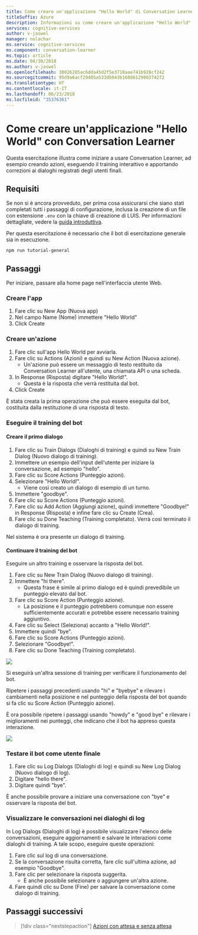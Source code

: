 ```yaml
---
title: Come creare un'applicazione "Hello World" di Conversation Learner - Servizi cognitivi Microsoft| Microsoft Docs
titleSuffix: Azure
description: Informazioni su come creare un'applicazione "Hello World" di Conversation Learner.
services: cognitive-services
author: v-jaswel
manager: nolachar
ms.service: cognitive-services
ms.component: conversation-learner
ms.topic: article
ms.date: 04/30/2018
ms.author: v-jaswel
ms.openlocfilehash: 30026285ac6dda45d2f5e3718aae741b928cf242
ms.sourcegitcommit: 95d9a6acf29405a533db943b1688612980374272
ms.translationtype: HT
ms.contentlocale: it-IT
ms.lasthandoff: 06/23/2018
ms.locfileid: "35376361"
---
```

# <a name="how-to-create-a-hello-world-application-with-conversation-learner"></a>Come creare un'applicazione "Hello World" con Conversation Learner

Questa esercitazione illustra come iniziare a usare Conversation Learner, ad esempio creando azioni, eseguendo il training interattivo e apportando correzioni ai dialoghi registrati degli utenti finali.

## <a name="requirements"></a>Requisiti
Se non si è ancora provveduto, per prima cosa assicurarsi che siano stati completati tutti i passaggi di configurazione, inclusa la creazione di un file con estensione `.env` con la chiave di creazione di LUIS.  Per informazioni dettagliate, vedere la [guida introduttiva](https://github.com/Microsoft/ConversationLearner-Samples).

Per questa esercitazione è necessario che il bot di esercitazione generale sia in esecuzione.

    npm run tutorial-general

## <a name="steps"></a>Passaggi

Per iniziare, passare alla home page nell'interfaccia utente Web.

### <a name="create-the-app"></a>Creare l'app
1. Fare clic su New App (Nuova app)
2. Nel campo Name (Nome) immettere "Hello World"
3. Click Create

### <a name="create-an-action"></a>Creare un'azione

1. Fare clic sull'app Hello World per avviarla.
2. Fare clic su Actions (Azioni) e quindi su New Action (Nuova azione).
    - Un'azione può essere un messaggio di testo restituito da Conversation Learner all'utente, una chiamata API o una scheda.
3. In Response (Risposta) digitare "Hello World!".
    - Questa è la risposta che verrà restituita dal bot.
4. Click Create

È stata creata la prima operazione che può essere eseguita dal bot, costituita dalla restituzione di una risposta di testo.

### <a name="train-the-bot"></a>Eseguire il training del bot

#### <a name="create-the-first-dialog"></a>Creare il primo dialogo

1. Fare clic su Train Dialogs (Dialoghi di training) e quindi su New Train Dialog (Nuovo dialogo di training).
2. Immettere un esempio dell'input dell'utente per iniziare la conversazione, ad esempio "hello".
3. Fare clic su Score Actions (Punteggio azioni).
4. Selezionare "Hello World!".
    - Viene così creato un dialogo di esempio di un turno. 
2. Immettere "goodbye".
3. Fare clic su Score Actions (Punteggio azioni).
4. Fare clic su Add Action (Aggiungi azione), quindi immettere "Goodbye!" in Response (Risposta) e infine fare clic su Create (Crea).
5. Fare clic su Done Teaching (Training completato). Verrà così terminato il dialogo di training.

Nel sistema è ora presente un dialogo di training.

#### <a name="continue-teaching-the-bot"></a>Continuare il training del bot
Eseguire un altro training e osservare la risposta del bot.

1. Fare clic su New Train Dialog (Nuovo dialogo di training).
2. Immettere "hi there".
    - Questa frase è simile al primo dialogo ed è quindi prevedibile un punteggio elevato dal bot.
2. Fare clic su Score Action (Punteggio azione).
    - La posizione e il punteggio potrebbero comunque non essere sufficientemente accurati e potrebbe essere necessario training aggiuntivo.
3. Fare clic su Select (Seleziona) accanto a "Hello World!".
4. Immettere quindi "bye".
5. Fare clic su Score Actions (Punteggio azioni).
6. Selezionare "Goodbye!".
7. Fare clic su Done Teaching (Training completato).

![](../media/tutorial1_actions.PNG)

Si eseguirà un'altra sessione di training per verificare il funzionamento del bot.

Ripetere i passaggi precedenti usando "hi" e "byebye" e rilevare i cambiamenti nella posizione e nel punteggio della risposta del bot quando si fa clic su Score Action (Punteggio azione).

È ora possibile ripetere i passaggi usando "howdy" e "good bye" e rilevare i miglioramenti nei punteggi, che indicano che il bot ha appreso questa interazione.

![](../media/tutorial1_dialogs.PNG)

### <a name="test-the-bot-as-an-end-user"></a>Testare il bot come utente finale

1. Fare clic su Log Dialogs (Dialoghi di log) e quindi su New Log Dialog (Nuovo dialogo di log).
2. Digitare "hello there".
3. Digitare quindi "bye".

È anche possibile provare a iniziare una conversazione con "bye" e osservare la risposta del bot.

### <a name="view-conversations-in-the-log-dialogs"></a>Visualizzare le conversazioni nei dialoghi di log

In Log Dialogs (Dialoghi di log) è possibile visualizzare l'elenco delle conversazioni, eseguire aggiornamenti e salvare le interazioni come dialoghi di training. A tale scopo, eseguire queste operazioni:

1. Fare clic sul log di una conversazione.
2. Se la conversazione risulta corretta, fare clic sull'ultima azione, ad esempio "Goodbye".
3. Fare clic per selezionare la risposta suggerita. 
    - È anche possibile selezionare o aggiungere un'altra azione.
4. Fare quindi clic su Done (Fine) per salvare la conversazione come dialogo di training.

## <a name="next-steps"></a>Passaggi successivi

> [!div class="nextstepaction"]
> [Azioni con attesa e senza attesa](./2-wait-vs-nonwait-actions.md)